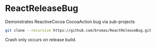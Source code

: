 # ReactReleaseBug
Demonstrates ReactiveCocoa CocoaAction bug via sub-projects

```sh
git clone --recursive https://github.com/bromas/ReactReleaseBug.git
```

Crash only occurs on release build.
